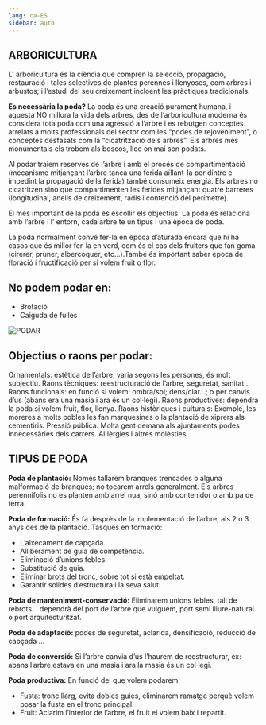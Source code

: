 ```yaml
---
lang: ca-ES
sidebar: auto
---
```


## ARBORICULTURA
L’ arboricultura és la ciència que compren la selecció, propagació, restauració i tales selectives de plantes perennes i llenyoses, com arbres i arbustos; i l’estudi del seu creixement incloent les pràctiques tradicionals.

**Es necessària la poda?** La poda és una creació purament humana, i aquesta NO millora la vida dels arbres, des de l’arboricultura moderna és considera tota poda com una agressió a l’arbre i es rebutgen conceptes arrelats a molts professionals del sector com les “podes de rejoveniment”, o conceptes desfasats com la “cicatrització dels arbres”. Els arbres més monumentals els trobem als boscos, lloc on mai son podats.

Al podar traiem reserves de l’arbre i amb el procés de compartimentació (mecanisme mitjançant l’arbre tanca una ferida aïllant-la per dintre e impedint la propagació de la ferida) també consumeix energia. Els arbres no cicatritzen sino que compartimenten les ferides mitjançant quatre barreres (longitudinal, anells de creixement, radis i contenció del perímetre).

El més important de la poda és escollir els objectius. La poda és relaciona amb l’arbre i l’ entorn, cada arbre te un tipus i una època de poda.

La poda normalment convé fer-la en època d’aturada encara que hi ha casos que és millor fer-la en verd, com és el cas dels fruiters que fan goma (cirerer, pruner, albercoquer, etc…).També és important saber època de floració i fructificació per si volem fruit o flor.

## No podem podar en:

- Brotació
- Caiguda de fulles

![PODAR](/img/poda.jpeg)

## Objectius o raons per podar:
Ornamentals: estètica de l’arbre, varia segons les persones, és molt subjectiu.
Raons tècniques: reestructuració de l’arbre, seguretat, sanitat…
Raons funcionals: en funció si volem: ombra/sol; dens/clar…; o per canvis d’us (abans era una masia i ara és un col·legi).
Raons productives: dependrà la poda si volem fruit, flor, llenya.
Raons històriques i culturals: Exemple, les moreres a molts pobles les fan marquesines o la plantació de xiprers als cementiris.
Pressió pública: Molta gent demana als ajuntaments podes innecessàries dels carrers.
Al·lèrgies i altres molèsties.

## TIPUS DE PODA
**Poda de plantació:** Només tallarem branques trencades o alguna malformació de branques; no tocarem arrels generalment. Els arbres perennifolis no es planten amb arrel nua, sinó amb contenidor o amb pa de terra.

**Poda de formació:** És fa desprès de la implementació de l’arbre, als 2 o 3 anys des de la plantació. Tasques en formació:

- L’aixecament de capçada.
- Alliberament de guia de competència.
- Eliminació d’unions febles.
- Substitució de guia.
- Eliminar brots del tronc, sobre tot si està empeltat.
- Garantir solides d’estructura i la seva salut.

**Poda de manteniment-conservació:** Eliminarem unions febles, tall de rebrots… dependrà del port de l’arbre que vulguem, port semi lliure-natural o port arquitecturitzat.

**Poda de adaptació:** podes de seguretat, aclarida, densificació, reducció de capçada …

**Poda de conversió:** Si l’arbre canvia d’us l’haurem de reestructurar, ex: abans l’arbre estava en una masia i ara la masia és un col·legi.

**Poda productiva:** En funció del que volem podarem:

- Fusta: tronc llarg, evita dobles guies, eliminarem ramatge perquè volem posar la fusta en el tronc principal.
- Fruit: Aclarim l’interior de l’arbre, el fruit el volem baix i repartit.
